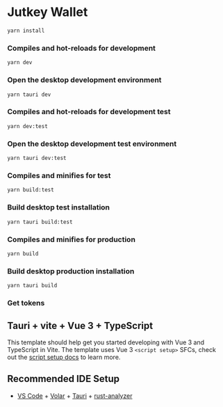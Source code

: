 # Jutkey Wallet

```
yarn install
```

### Compiles and hot-reloads for development

```
yarn dev
```

### Open the desktop development environment

```
yarn tauri dev
```

### Compiles and hot-reloads for development test

```
yarn dev:test
```

### Open the desktop development test environment

```
yarn tauri dev:test
```

### Compiles and minifies for test

```
yarn build:test
```

### Build desktop test installation

```
yarn tauri build:test
```

### Compiles and minifies for production

```
yarn build

```

### Build desktop production installation

```
yarn tauri build
```

### Get tokens

## Tauri + vite + Vue 3 + TypeScript

This template should help get you started developing with Vue 3 and TypeScript in Vite. The template uses Vue 3 `<script setup>` SFCs, check out the [script setup docs](https://v3.vuejs.org/api/sfc-script-setup.html#sfc-script-setup) to learn more.

## Recommended IDE Setup

- [VS Code](https://code.visualstudio.com/) + [Volar](https://marketplace.visualstudio.com/items?itemName=Vue.volar) + [Tauri](https://marketplace.visualstudio.com/items?itemName=tauri-apps.tauri-vscode) + [rust-analyzer](https://marketplace.visualstudio.com/items?itemName=rust-lang.rust-analyzer)
